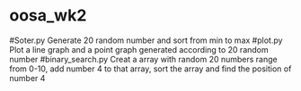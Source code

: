 # oosa_wk2
#Soter.py
Generate 20 random  number and sort from min to max
#plot.py
Plot a line graph and a point graph generated according to 20 random number
#binary_search.py
Creat a array with random 20 numbers range from 0-10, add number 4 to that array, sort the array and find the position of number 4
